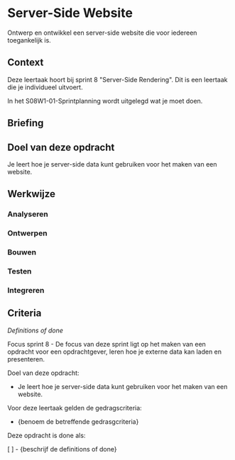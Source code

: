 # Server-Side Website

Ontwerp en ontwikkel een server-side website die voor iedereen toegankelijk is.

## Context

Deze leertaak hoort bij sprint 8 "Server-Side Rendering". Dit is een leertaak die je individueel uitvoert.

In het S08W1-01-Sprintplanning wordt uitgelegd wat je moet doen.

## Briefing

<!-- Elke opdrachtgever heeft nu data in een database
Met een een REST API
Waarmee je alle data kan tonen en filters/sorteer acties op kan uitvoeren. 
Elke opdrachtgever een POST?

Elke opdrachtgever een User story voor een overzicht en een detail van een product
Elke opdrachtgever al een user story voor posten van data.


Overzicht pagina en een detailpagina tonen. 
Filteren en /of sorteren van informatie, tonen van informatie in een calender,of op een kaart. 

 -->

## Doel van deze opdracht

Je leert hoe je server-side data kunt gebruiken voor het maken van een website.

## Werkwijze

<!-- 
Leertaak
Overzicht en detail pagina maken.
Filteren sorteren op een Api met GET

Werkwijze
Uitschetsen van de user story waar je aan werkt. Breakdown maken voor de html incl API data en css


 -->

### Analyseren

<!-- 
User storie kiezen

API bekijken
Node server opzetten
Repo forken en project opzetten
even snel de JSON data op het scherm tonen 
Filters/sorts van de data uitproberen 
-->

<!-- 
Bronnen 
Analyseren
server side/client side

Introduction to the server side
https://developer.mozilla.org/en-US/docs/Learn/Server-side/First_steps/Introduction

Client-side vs. Server-side: what’s the difference?
https://medium.com/@donotapply/client-side-vs-server-side-whats-the-difference-a933341cd60e

JSON MDN 

Your First Node.js Web Server
https://www.youtube.com/watch?v=VShtPwEkDD0&t=28s



-->





### Ontwerpen

<!-- 
Gemaakt maakt werk bekijken
Style guide toepassen (of verbeteren)

Laytout opzet schetsen 
Breakdown maken voor de HTML incl API data
Componenten uitwerken
Wireflow in Figma?
CSS en/of JS breadkown voor de ingewikkelde componentnen 
- responsive/mobile first
- mobile menu
- carousel?
 -->

<!-- 
Bronnen 
Ontwerpen

Breakdown
Wireflow
Figma
 -->



### Bouwen


<!-- 
Bronnen 
Bouwen

Templating met EJS
Filteren/sorteren
Url gebruiken in Node

How to Use JSON in Node.js
http://www.jsonexample.com/how-to-use-json-in-node-js/
 -->


### Testen



### Integreren






## Criteria
*Definitions of done*

Focus sprint 8 - De focus van deze sprint ligt op het maken van een opdracht voor een opdrachtgever, leren hoe je externe data kan laden en presenteren. 

Doel van deze opdracht:

* Je leert hoe je server-side data kunt gebruiken voor het maken van een website.

Voor deze leertaak gelden de gedragscriteria:

* {benoem de betreffende gedrasgcriteria}

Deze opdracht is done als:

[ ] - {beschrijf de definitions of done}
